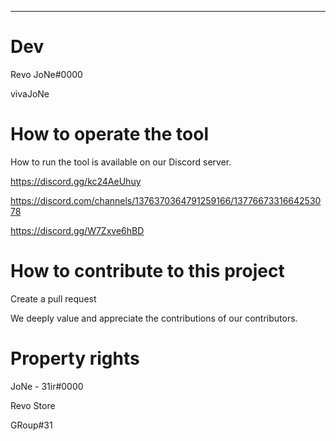 <img src="">




---
# Dev
Revo
JoNe#0000

vivaJoNe
# How to operate the tool
How to run the tool is available on our Discord server.

https://discord.gg/kc24AeUhuy

https://discord.com/channels/1376370364791259166/1377667331664253078

https://discord.gg/W7Zxve6hBD
# How to contribute to this project
Create a pull request

We deeply value and appreciate the contributions of our contributors.
# Property rights
JoNe - 31ir#0000

Revo Store

GRoup#31
